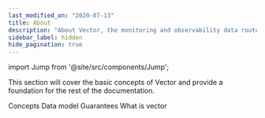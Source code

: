 ```yaml
---
last_modified_on: "2020-07-13"
title: About
description: "About Vector, the monitoring and observability data router"
sidebar_label: hidden
hide_pagination: true
---
```


import Jump from '@site/src/components/Jump';

This section will cover the basic concepts of Vector and provide a foundation
for the rest of the documentation.

<Jump to="/docs/about/concepts/">Concepts</Jump>
<Jump to="/docs/about/data-model/">Data model</Jump>
<Jump to="/docs/about/guarantees/">Guarantees</Jump>
<Jump to="/docs/about/what-is-vector/">What is vector</Jump>


